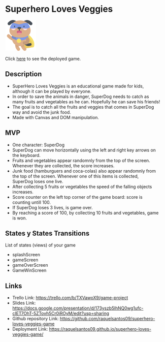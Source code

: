 # Superhero Loves Veggies

<img src="/images/superhero-dog.png" height=100>

Click [here](http://raquelsantos09.github.io/superhero-loves-veggies-game/) to see the deployed game.

## Description
- SuperHero Loves Veggies is an educational game made for kids, although it can be played by everyone. 
- In order to save the animals in danger, SuperDog needs to catch as many fruits and vegetables as he can.
Hopefully he can save his friends!
- The goal is to catch all the fruits and veggies that comes in SuperDog way and avoid the junk food.
- Made with Canvas and DOM manipulation.


## MVP
- One character: SuperDog
- SuperDog can move horizontally using the left and right key arrows on the keyboard.
- Fruits and vegetables appear randomnly from the top of the screen. Whenever they are collected, the score increases.
- Junk food (hamburguers and coca-colas) also appear randomnly from the top of the screen. Whenever one of this items is collected, SuperDog loses one live.
- After collecting 5 fruits or vegetables the speed of the falling objects increases.
- Score counter on the left top corner of the game board: score is counting untill 100.
- If SuperDog loses 3 lives, is game over.
- By reaching a score of 100, by collecting 10 fruits and vegetables, game is won.

<!--
## Backlog
List of features you might implement after the MVP

## Data structure
List of classes and methods

-->
## States y States Transitions
List of states (views) of your game

 - splashScreen
 - gameScreen
 - gameOverScreen
 - GameWinScreen

<!--
## Task
List of tasks in order of priority
-->

## Links
- Trello Link: https://trello.com/b/TXVawoX9/game-project
- Slides Link: https://docs.google.com/presentation/d/173yszb5lhNQ0wg1ufc-cIET7OhT-5ZTovh5Cr0iROyM/edit?usp=sharing
- Github repository Link: https://github.com/raquelsantos09/superhero-loves-veggies-game
- Deployment Link: https://raquelsantos09.github.io/superhero-loves-veggies-game/

